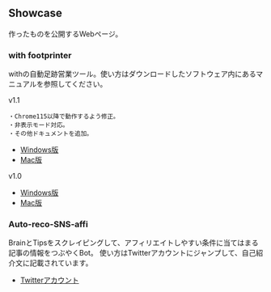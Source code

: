 ## Showcase

作ったものを公開するWebページ。

### with footprinter
withの自動足跡営業ツール。使い方はダウンロードしたソフトウェア内にあるマニュアルを参照してください。

v1.1
```
・Chrome115以降で動作するよう修正。
・非表示モード対応。
・その他ドキュメントを追加。
```
- [Windows版](/footprinter/Footprinter_win_v1.1.zip)
- [Mac版](/footprinter/Footprinter_mac_v1.1.zip)

v1.0
- [Windows版](/footprinter/Footprinter_win.zip)
- [Mac版](/footprinter/Footprinter_mac.zip)


### Auto-reco-SNS-affi
BrainとTipsをスクレイピングして、アフィリエイトしやすい条件に当てはまる記事の情報をつぶやくBot。
使い方はTwitterアカウントにジャンプして、自己紹介文に記載されています。

- [Twitterアカウント](https://twitter.com/autorecosnsaffi)
